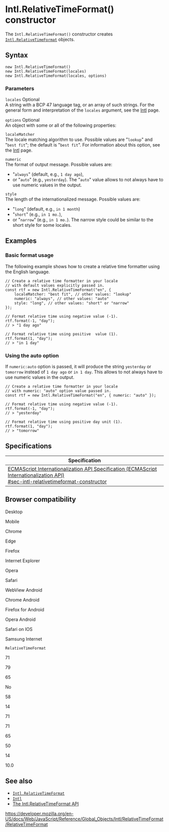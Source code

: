 Intl.RelativeTimeFormat() constructor
=====================================

The `Intl.RelativeTimeFormat()` constructor creates [`Intl.RelativeTimeFormat`](../relativetimeformat) objects.

Syntax
------

    new Intl.RelativeTimeFormat()
    new Intl.RelativeTimeFormat(locales)
    new Intl.RelativeTimeFormat(locales, options)

### Parameters

 `locales` <span class="badge inline optional">Optional</span>   
A string with a BCP 47 language tag, or an array of such strings. For the general form and interpretation of the `locales` argument, see the [Intl](../../intl#locale_identification_and_negotiation) page.

 `options` <span class="badge inline optional">Optional</span>   
An object with some or all of the following properties:

`localeMatcher`  
The locale matching algorithm to use. Possible values are "`lookup`" and "`best fit`"; the default is "`best fit`". For information about this option, see the [Intl](../../intl#locale_negotiation) page.

`numeric`  
The format of output message. Possible values are:

-   "`always`" (default, e.g., `1 day ago`),
-   or "`auto`" (e.g., `yesterday`). The "`auto`" value allows to not always have to use numeric values in the output.

`style`  
The length of the internationalized message. Possible values are:

-   "`long`" (default, e.g., `in 1 month`)
-   "`short`" (e.g., `in 1 mo.`),
-   or "`narrow`" (e.g., `in 1 mo.`). The narrow style could be similar to the short style for some locales.

Examples
--------

### Basic format usage

The following example shows how to create a relative time formatter using the English language.

    // Create a relative time formatter in your locale
    // with default values explicitly passed in.
    const rtf = new Intl.RelativeTimeFormat("en", {
        localeMatcher: "best fit", // other values: "lookup"
        numeric: "always", // other values: "auto"
        style: "long", // other values: "short" or "narrow"
    });

    // Format relative time using negative value (-1).
    rtf.format(-1, "day");
    // > "1 day ago"

    // Format relative time using positive  value (1).
    rtf.format(1, "day");
    // > "in 1 day"

### Using the auto option

If `numeric:auto` option is passed, it will produce the string `yesterday` or `tomorrow` instead of `1 day ago` or `in 1 day`. This allows to not always have to use numeric values in the output.

    // Create a relative time formatter in your locale
    // with numeric: "auto" option value passed in.
    const rtf = new Intl.RelativeTimeFormat("en", { numeric: "auto" });

    // Format relative time using negative value (-1).
    rtf.format(-1, "day");
    // > "yesterday"

    // Format relative time using positive day unit (1).
    rtf.format(1, "day");
    // > "tomorrow"

Specifications
--------------

<table><thead><tr class="header"><th>Specification</th></tr></thead><tbody><tr class="odd"><td><a href="https://tc39.es/ecma402/#sec-intl-relativetimeformat-constructor">ECMAScript Internationalization API Specification (ECMAScript Internationalization API)<br />
<span class="small">#sec-intl-relativetimeformat-constructor</span></a></td></tr></tbody></table>

Browser compatibility
---------------------

Desktop

Mobile

Chrome

Edge

Firefox

Internet Explorer

Opera

Safari

WebView Android

Chrome Android

Firefox for Android

Opera Android

Safari on IOS

Samsung Internet

`RelativeTimeFormat`

71

79

65

No

58

14

71

71

65

50

14

10.0

See also
--------

-   [`Intl.RelativeTimeFormat`](../relativetimeformat)
-   [`Intl`](../../intl)
-   [The Intl.RelativeTimeFormat API](https://developers.google.com/web/updates/2018/10/intl-relativetimeformat)

<a href="https://developer.mozilla.org/en-US/docs/Web/JavaScript/Reference/Global_Objects/Intl/RelativeTimeFormat/RelativeTimeFormat" class="_attribution-link">https://developer.mozilla.org/en-US/docs/Web/JavaScript/Reference/Global_Objects/Intl/RelativeTimeFormat/RelativeTimeFormat</a>
